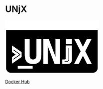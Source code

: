 # UNjX

<img src="https://github.com/unjx-de/.github/blob/main/logo.png" alt="unjxde"/>

[Docker Hub](https://hub.docker.com/u/unjxde)

